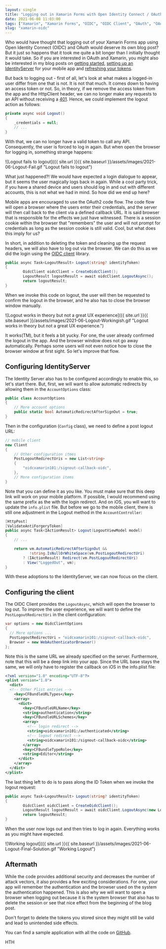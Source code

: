```yaml
---
layout: single
title: "Logging out in Xamarin Forms with Open Identity Connect / OAuth2"
date: 2021-06-08 11:03:00
tags: ["Xamarin", "Xamarin Forms", "OIDC", "OIDC Client", "OAuth", "OAuth2"]
slug: "xamarin-oidc"
---
```


Who would have thought that logging out of your Xamarin Forms app using Open Identity Connect (OIDC) and OAuth would deserve its own blog post? But it just so happens that it took me quite a bit longer than I initially thought it would take. So if you are interested in OAuth and Xamarin, you might also be interested in my blog posts on [getting started](https://mallibone.com/post/xamarin-oidc), [setting up an IdentityServer](https://mallibone.com/post/xamarin-identity-server) for your mobile app and [refreshing your tokens](https://mallibone.com/post/xamarin-oidc-refresh).

But back to logging out - first of all, let's look at what makes a logged-in user differ from one that is not. It is not that much. It comes down to having an access token or not. So, in theory, if we remove the access token from the app and the HttpClient header, we can no longer make any requests to an API without receiving a [401](https://en.wikipedia.org/wiki/List_of_HTTP_status_codes#4xx_client_errors). Hence, we could implement the logout action as follows:

<!--more-->

```c#
private async void Logout()
{
    _credentials = null;
    // ...
}
```

With that, we can no longer have a valid token to call any API. Consequently, the user is forced to log in again. But when open the browser for logging in, something strange happens:

![Logout fails to logout]({{ site.url }}{{ site.baseurl }}/assets/images/2021-06-Logout-Fail.gif "Logout fails to logout")

What just happened?! We would have expected a login dialogue to appear, but it seems the user magically logs back in again. While a cool party trick, if you have a shared device and users should log in and out with different accounts, this is not what we had in mind. So how did we end up here?

Mobile apps are encouraged to use the OAuth2 code flow. The code flow will open a browser where the users enter their credentials, and the server will then call back to the client via a defined callback URL. It is said browser that is responsible for the effects we just have witnessed. There is a session cookie within the browser that "remembers" the user and will not prompt for credentials as long as the session cookie is still valid. Cool, but what does this imply for us?

In short, in addition to deleting the token and cleaning up the request headers, we will also have to log out via the browser. We can do this as we did the login using the [OIDC client](https://www.nuget.org/packages/IdentityModel.OidcClient/) library.

```c#
public async Task<LogoutResult> Logout(string? identityToken)
{
        OidcClient oidcClient = CreateOidcClient();
        LogoutResult logoutResult = await oidcClient.LogoutAsync();
        return logoutResult;
}
```

When we invoke this code on logout, the user will then be requested to confirm the logout in the browser, and he also has to close the browser window manually.

![Logout works in theory but not a great UX experience]({{ site.url }}{{ site.baseurl }}/assets/images/2021-06-Logout-Workingish.gif "Logout works in theory but not a great UX experience.")

It works(TM), but it feels a bit yucky. For one, the user already confirmed the logout in the app. And the browser window does not go away automatically. Perhaps some users will not even notice how to close the browser window at first sight. So let's improve that flow.

## Configuring IdentityServer

The Identity Server also has to be configured accordingly to enable this, so let's start there. But, first, we will want to allow automatic redirects by allowing them in the `AccountOptions` class:

```c#
public class AccountOptions
{
    // More account options
    public static bool AutomaticRedirectAfterSignOut = true;
}
```

Then in the configuration (`Config` class), we need to define a post logout URL:

```c#
// mobile client
new Client
{
    // Other configuration itmes
    PostLogoutRedirectUris = new List<string>
    {
        "oidcxamarin101:/signout-callback-oidc",
    },
    // More configuration items
}
```

Note that you can define it as you like. You must make sure that this deep link will work on your mobile platform. If possible, I would recommend using the same prefix as the with the login redirect. And on iOS, you will want to update the `info.plist` file. But before we go to the mobile client, there is still one adjustment in the Logout method in the `AccountController`:

```c#
[HttpPost]
[ValidateAntiForgeryToken]
public async Task<IActionResult> Logout(LogoutViewModel model)
{
    // ...

    return vm.AutomaticRedirectAfterSignOut &&
           !string.IsNullOrWhiteSpace(vm.PostLogoutRedirectUri)
        ? (IActionResult) Redirect(vm.PostLogoutRedirectUri)
        : View("LoggedOut", vm);
}

```

With these adoptions to the IdentityServer, we can now focus on the client.

## Configuring the client

The OIDC Client provides the `LogoutAsync`, which will open the browser to log out. To improve the user experience, we will want to define the `PostLogoutRedirectUri` in the client configuration:

```c#
var options = new OidcClientOptions
{
  // More options ...
  PostLogoutRedirectUri = "oidcxamarin101:/signout-callback-oidc",
  Browser = new WebAuthenticatorBrowser()
};
```

Note this is the same URL we already specified on the server. Furthermore, note that this will be a deep link into your app. Since the URL base stays the same, we will only have to register the callback on iOS in the info.plist file:

```xml
<?xml version="1.0" encoding="UTF-8"?>
<plist version="1.0">
  <dict>
  <!-- Other Plist entries -->
    <key>CFBundleURLTypes</key>
    <array>
      <dict>
        <key>CFBundleURLName</key>
        <string>authentication</string>
        <key>CFBundleURLSchemes</key>
        <array>
          <!-- login redirect -->
          <string>oidcxamarin101:/authenticated</string>
          <!-- logout redirect -->
          <string>oidcxamarin101:/signout-callback-oidc</string>
        </array>
        <key>CFBundleTypeRole</key>
        <string>Editor</string>
      </dict>
    </array>
  </dict>
</plist>
```

The last thing left to do is to pass along the ID Token when we invoke the logout request:

```c#
public async Task<LogoutResult> Logout(string? identityToken)
{
        OidcClient oidcClient = CreateOidcClient();
        LogoutResult logoutResult = await oidcClient.LogoutAsync(new LogoutRequest{IdTokenHint = identityToken});
        return logoutResult;
}
```

When the user now logs out and then tries to log in again. Everything works as you might have expected.

![Working logout]({{ site.url }}{{ site.baseurl }}/assets/images/2021-06-Logout-Final-Solution.gif "Working Logout")



## Aftermath

While the code provides additional security and decreases the number of attack vectors, it also provides a few exciting considerations. For one, your app will remember the authentication and the browser used on the system the authentication happened. This is also why we will want to open a browser when logging out because it is the system browser that also has to delete the session or see that nice effect from the beginning of the blog post.

Don't forget to delete the tokens you stored since they might still be valid and lead to unintended side effects.

You can find a sample application with all the code on [GitHub](https://github.com/mallibone/XamarinIdentity101).

HTH